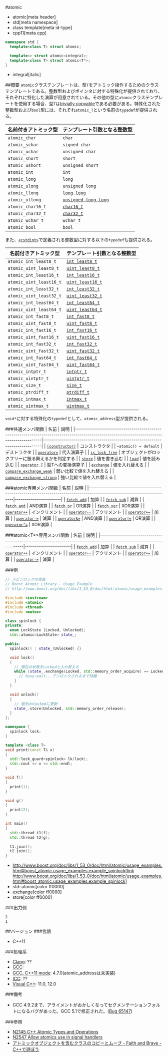#atomic
* atomic[meta header]
* std[meta namespace]
* class template[meta id-type]
* cpp11[meta cpp]

```cpp
namespace std {
  template<class T> struct atomic;

  template<> struct atomic<integral>;
  template<class T> struct atomic<T*>;
}
```
* integral[italic]

##概要
`atomic`クラステンプレートは、型`T`をアトミック操作するためのクラステンプレートである。整数型およびポインタに対する特殊化が提供されており、それぞれに特化した演算が用意されている。その他の型に`atomic`クラステンプレートを使用する場合、型`T`は[trivially copyable](/reference/type_traits/is_trivially_copyable.md)である必要がある。特殊化された整数型および`bool`型には、それぞれ`atomic_T`という名前の`typedef`が提供される。

| 名前付きアトミック型 | テンプレート引数となる整数型 |
|--------------------------------|--------------------------------------------|
| `atomic_char`     | `char` |
| `atomic_schar`    | `signed char` |
| `atomic_uchar`    | `unsigned char` |
| `atomic_short`    | `short` |
| `atomic_ushort`   | `unsigned short` |
| `atomic_int`      | `int` |
| `atomic_long`     | `long` |
| `atomic_ulong`    | `unsigned long` |
| `atomic_llong`    | [`long long`](/lang/cpp11/long_long_type.md) |
| `atomic_ullong`   | [`unsigned long long`](/lang/cpp11/long_long_type.md) |
| `atomic_char16_t` | [`char16_t`](/lang/cpp11/char16_32.md) |
| `atomic_char32_t` | [`char32_t`](/lang/cpp11/char16_32.md) |
| `atomic_wchar_t`  | `wchar_t` |
| `atomic_bool`     | `bool` |

また、[`<cstdint>`](/reference/cstdint.md)で定義される整数型に対する以下の`typedef`も提供される。

| 名前付きアトミック型 | テンプレート引数となる整数型 |
|------------------------------------|--------------------------------------------|
| `atomic_int_least8_t`   | [`int_least8_t`](/reference/cstdint/int_least8_t.md) |
| `atomic_uint_least8_t`  | [`uint_least8_t`](/reference/cstdint/uint_least8_t.md) |
| `atomic_int_least16_t`  | [`int_least16_t`](/reference/cstdint/int_least16_t.md) |
| `atomic_uint_least16_t` | [`uint_least16_t`](/reference/cstdint/uint_least16_t.md) |
| `atomic_int_least32_t`  | [`int_least32_t`](/reference/cstdint/int_least32_t.md) |
| `atomic_uint_least32_t` | [`uint_least32_t`](/reference/cstdint/uint_least32_t.md) |
| `atomic_int_least64_t`  | [`int_least64_t`](/reference/cstdint/int_least64_t.md) |
| `atomic_uint_least64_t` | [`uint_least64_t`](/reference/cstdint/uint_least64_t.md) |
| `atomic_int_fast8_t`    | [`int_fast8_t`](/reference/cstdint/int_fast8_t.md) |
| `atomic_uint_fast8_t`   | [`uint_fast8_t`](/reference/cstdint/uint_fast8_t.md) |
| `atomic_int_fast16_t`   | [`int_fast16_t`](/reference/cstdint/int_fast16_t.md) |
| `atomic_uint_fast16_t`  | [`uint_fast16_t`](/reference/cstdint/uint_fast16_t.md) |
| `atomic_int_fast32_t`   | [`int_fast32_t`](/reference/cstdint/int_fast32_t.md) |
| `atomic_uint_fast32_t`  | [`uint_fast32_t`](/reference/cstdint/uint_fast32_t.md) |
| `atomic_int_fast64_t`   | [`int_fast64_t`](/reference/cstdint/int_fast64_t.md) |
| `atomic_uint_fast64_t`  | [`uint_fast64_t`](/reference/cstdint/uint_fast64_t.md) |
| `atomic_intptr_t`       | [`intptr_t`](/reference/cstdint/intptr_t.md) |
| `atomic_uintptr_t`      | [`uintptr_t`](/reference/cstdint/uintptr_t.md) |
| `atomic_size_t`         | [`size_t`](/reference/cstddef/size_t.md) |
| `atomic_ptrdiff_t`      | [`ptrdiff_t`](/reference/cstddef/ptrdiff_t.md) |
| `atomic_intmax_t`       | [`intmax_t`](/reference/cstdint/intmax_t.md) |
| `atomic_uintmax_t`      | [`uintmax_t`](/reference/cstdint/uintmax_t.md) |

`void*`に対する特殊化の`typedef`として、`atomic_address`型が提供される。


###共通メンバ関数
| 名前 | 説明 |
|-------------------------------------------------------------------------------------------------------------------------------------------|-----------------------------------------------------------------------------|
| [`(constructor)`](atomic/op_constructor.md) | コンストラクタ |
| `~atomic() = default` | デストラクタ |
| [`operator=`](atomic/op_assign.md) | 代入演算子 |
| [`is_lock_free`](atomic/is_lock_free.md) | オブジェクトがロックフリーに振る舞えるかを判定する |
| [`store`](atomic/store.md) | 値を書き込む |
| [`load`](atomic/load.md) | 値を読み込む |
| [`operator T`](atomic/op_t.md) | 型Tへの変換演算子 |
| [`exchange`](atomic/exchange.md) | 値を入れ替える |
| [`compare_exchange_weak`](atomic/compare_exchange_weak.md) | 弱い比較で値を入れ替える |
| [`compare_exchange_strong`](atomic/compare_exchange_strong.md) | 強い比較で値を入れ替える |


###atomic<integral>専用メンバ関数
| 名前 | 説明 |
|----------------------------------------------------------------------------------------------------------------------|-----------------------|
| [`fetch_add`](atomic/fetch_add.md) | 加算 |
| [`fetch_sub`](atomic/fetch_sub.md) | 減算 |
| [`fetch_and`](atomic/fetch_and.md) | AND演算 |
| [`fetch_or`](atomic/fetch_or.md) | OR演算 |
| [`fetch_xor`](atomic/fetch_xor.md) | XOR演算 |
| [`operator++`](atomic/op_increment.md) | インクリメント |
| [`operator--`](atomic/op_decrement.md) | デクリメント |
| [`operator+=`](atomic/op_plus_assign.md) | 加算 |
| [`operator-=`](atomic/op_minus_assign.md) | 減算 |
| [`operator&=`](atomic/op_and_assign.md) | AND演算 |
| <code>[operator&#x7C;=](atomic/op_or_assign.md)</code> | OR演算 |
| [`operator^=`](atomic/op_xor_assign.md) | XOR演算 |


###atomic<T*>専用メンバ関数
| 名前 | 説明 |
|----------------------------------------------------------------------------------------------------------------------|-----------------------|
| [`fetch_add`](atomic/fetch_add.md) | 加算 |
| [`fetch_sub`](atomic/fetch_sub.md) | 減算 |
| [`operator++`](atomic/op_increment.md) | インクリメント |
| [`operator--`](atomic/op_decrement.md) | デクリメント |
| [`operator+=`](atomic/op_plus_assign.md) | 加算 |
| [`operator-=`](atomic/op_minus_assign.md) | 減算 |


###例
```cpp
// スピンロックの実装
// Boost Atomic Library - Usage Example
// http://www.boost.org/doc/libs/1_53_0/doc/html/atomic/usage_examples.html#boost_atomic.usage_examples.example_spinlock

#include <iostream>
#include <atomic>
#include <thread>
#include <mutex>

class spinlock {
private:
  enum LockState {Locked, Unlocked};
  std::atomic<LockState> state_;

public:
  spinlock() : state_(Unlocked) {}

  void lock()
  {
    // 現在の状態をLockedと入れ替える
    while (state_.exchange(Locked, std::memory_order_acquire) == Locked) {
      // busy-wait...アンロックされるまで待機
    }
  }

  void unlock()
  {
    // 値をUnlockedに更新
    state_.store(Unlocked, std::memory_order_release);
  }
};

namespace {
  spinlock lock;
}

template <class T>
void print(const T& x)
{
  std::lock_guard<spinlock> lk(lock);
  std::cout << x << std::endl;
}

void f()
{
  print(1);
}

void g()
{
  print(2);
}

int main()
{
  std::thread t1(f);
  std::thread t2(g);

  t1.join();
  t2.join();
}
```
* http://www.boost.org/doc/libs/1_53_0/doc/html/atomic/usage_examples.html#boost_atomic.usage_examples.example_spinlock[link http://www.boost.org/doc/libs/1_53_0/doc/html/atomic/usage_examples.html#boost_atomic.usage_examples.example_spinlock]
* std::atomic[color ff0000]
* exchange[color ff0000]
* store[color ff0000]


###出力例
```
2
1
```


##バージョン
###言語
- C++11

###処理系
- [Clang](/implementation.md#clang): ??
- [GCC](/implementation.md#gcc): 
- [GCC, C++11 mode](/implementation.md#gcc): 4.7.0(atomic_addressは未実装)
- [ICC](/implementation.md#icc): ??
- [Visual C++](/implementation.md#visual_cpp): 11.0, 12.0

###備考
- GCC 4.9.2まで、アライメントがおかしくなってセグメンテーションフォルトになるバグがあった。GCC 5.1で修正された。([Bug 65147](https://gcc.gnu.org/bugzilla/show_bug.cgi?id=65147))


###参照
- [N2145 C++ Atomic Types and Operations](http://www.open-std.org/jtc1/sc22/wg21/docs/papers/2007/n2145.html)
- [N2547 Allow atomics use in signal handlers](http://www.open-std.org/jtc1/sc22/wg21/docs/papers/2008/n2547.htm)
- [アトミックオブジェクトを含むクラスのコピーとムーブ - Faith and Brave - C++で遊ぼう](http://d.hatena.ne.jp/faith_and_brave/20130110/1357808183)

